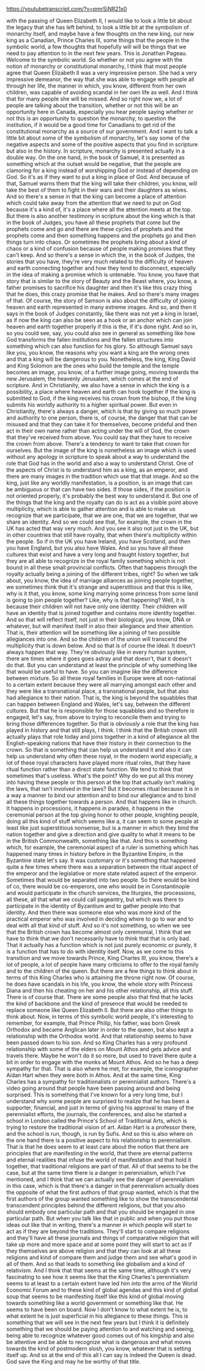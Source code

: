 https://youtubetranscript.com/?v=pmrSiNR21x0

 with the passing of Queen Elizabeth II, I would like to look a little bit about the legacy that she has left behind, to look a little bit at the symbolism of monarchy itself, and maybe have a few thoughts on the new king, our new king as a Canadian, Prince Charles III, some things that the people in the symbolic world, a few thoughts that hopefully will will be things that we need to pay attention to in the next few years. This is Jonathan Pageau. Welcome to the symbolic world. So whether or not you agree with the notion of monarchy or constitutional monarchy, I think that most people agree that Queen Elizabeth II was a very impressive person. She had a very impressive demeanor, the way that she was able to engage with people all through her life, the manner in which, you know, different from her own children, was capable of avoiding scandal in her own life as well. And I think that for many people she will be missed. And so right now we, a lot of people are talking about the transition, whether or not this will be an opportunity here in Canada, especially you hear people saying whether or not this is an opportunity to question the monarchy, to question the institution, if it would be a good time for Canadians to get rid of the constitutional monarchy as a source of our government. And I want to talk a little bit about some of the symbolism of monarchy, let's say some of the negative aspects and some of the positive aspects that you find in scripture but also in the history. In scripture, monarchy is presented actually in a double way. On the one hand, in the book of Samuel, it is presented as something which at the outset would be negative, that the people are clamoring for a king instead of worshipping God or instead of depending on God. So it's as if they want to put a king in place of God. And because of that, Samuel warns them that the king will take their children, you know, will take the best of them to fight in their wars and their daughters as wives. And so there's a sense in that the king can become a place of attention which could take away from the attention that we need to put on God because it's a kind of, it's a place where all the attention meets at the top. But there is also another testimony in scripture about the king which is that in the book of Judges, you have all these prophets that come but the prophets come and go and there are these cycles of prophets and the prophets come and then something happens and the prophets go and then things turn into chaos. Or sometimes the prophets bring about a kind of chaos or a kind of confusion because of people making promises that they can't keep. And so there's a sense in which the, in the book of Judges, the stories that you have, they're very much related to the difficulty of heaven and earth connecting together and how they tend to disconnect, especially in the idea of making a promise which is untenable. You know, you have that story that is similar to the story of Beauty and the Beast where, you know, a father promises to sacrifice his daughter and then it's like this crazy thing that he does, this crazy promise that he makes. And so there's many images of that. Of course, the story of Samson is also about the difficulty of joining heaven and earth represented in many extreme images. And so, and then it says in the book of Judges constantly, like there was not yet a king in Israel, as if now the king can also be seen as a hook or an anchor which can join heaven and earth together properly if this is the, if it's done right. And so in, so you could see, say, you could also see in general as something like how God transforms the fallen institutions and the fallen structures into something which can also function for his glory. So although Samuel says like you, you know, the reasons why you want a king are the wrong ones and that a king will be dangerous to you. Nonetheless, the king, King David and King Solomon are the ones who build the temple and the temple becomes an image, you know, of a further image going, moving towards the new Jerusalem, the heavenly Jerusalem, which comes at the end of scripture. And in Christianity, we also have a sense in which the king is a possibility, a place where heaven and earth can hook together if the king is submitted to God, if the king receives his crown from the bishop, if the king submits his worldly authority to a higher spiritual power. But even in Christianity, there's always a danger, which is that by giving so much power and authority to one person, there is, of course, the danger that that can be misused and that they can take it for themselves, become prideful and then act in their own name rather than acting under the will of God, the crown that they've received from above. You could say that they have to receive the crown from above. There's a tendency to want to take that crown for ourselves. But the image of the king is nonetheless an image which is used without any apology in scripture to speak about a way to understand the role that God has in the world and also a way to understand Christ. One of the aspects of Christ is to understand him as a king, as an emperor, and there are many images in the tradition which use that that image. And so the king, just like any worldly manifestation, is a position, is an image that can be ambiguous or that can have two sides. If those sides, if the position is not oriented properly, it's probably the best way to understand it. But one of the things that the king and the royalty can do is act as a visible point above multiplicity, which is able to gather attention and is able to make us recognize that we participate, that we are one, that we are together, that we share an identity. And so we could see that, for example, the crown in the UK has acted that way very much. And you see it also not just in the UK, but in other countries that still have royalty, that when there's multiplicity within the people. So if in the UK you have Ireland, you have Scotland, and then you have England, but you also have Wales. And so you have all these cultures that exist and have a very long and fraught history together, but they are all able to recognize in the royal family something which is not bound in all these small provincial conflicts. Often that happens through the royalty actually being a joining of the different tribes, right? So when we talk about, you know, the idea of marriage alliances as joining people together, we sometimes think that it's strange and superstitious and that this is like, why is it that, you know, some king marrying some princess from some land is going to join people together? Like, why is that happening? Well, it is because their children will not have only one identity. Their children will have an identity that is joined together and contains more identity together. And so that will reflect itself, not just in their biological, you know, DNA or whatever, but will manifest itself in also their allegiance and their attention. That is, their attention will be something like a joining of two possible allegiances into one. And so the children of the union will transcend the multiplicity that is down below. And so that is of course the ideal. It doesn't always happen that way. They're obviously like in every human system, there are times where it goes goes astray and that doesn't, that it doesn't do that. But you can understand at least the principle of why something like that would be useful to have. So you can imagine like the difference between mixture. So all these royal families in Europe were all non-national to a certain extent because they were all marrying amongst each other and they were like a transnational place, a transnational people, but that also had allegiance to their nation. That is, the king is beyond the squabbles that can happen between England and Wales, let's say, between the different cultures. But that he is responsible for those squabbles and so therefore is engaged, let's say, from above to trying to reconcile them and trying to bring those differences together. So that is obviously a role that the king has played in history and that still plays, I think. I think that the British crown still actually plays that role today and joins together in a kind of allegiance all the English-speaking nations that have their history in their connection to the crown. So that is something that can help us understand it and also it can help us understand why often these royal, in the modern world especially, a lot of these royal characters have played more ritual roles, that they have ritual function rather than a direct state function. We tend to think that sometimes that's useless. What's the point? Why do we put all this money into having these people or this person at the top that actually isn't making the laws, that isn't involved in the laws? But it becomes ritual because it is in a way a manner to bind our attention and to bind our allegiance and to bind all these things together towards a person. And that happens like in church. It happens in processions, it happens in parades, it happens in the ceremonial person at the top giving honor to other people, knighting people, doing all this kind of stuff which seems like a, it can seem to some people at least like just superstitious nonsense, but is a manner in which they bind the nation together and give a direction and give quality to what it means to be in the British Commonwealth, something like that. And this is something which, for example, the ceremonial aspect of a ruler is something which has happened many times in history before in the Byzantine Empire, in the Byzantine state let's say. It was customary or it's something that happened quite a few times where there was a separation between the ritual aspect of the emperor and the legislative or more state related aspect of the emperor. Sometimes that would be separated into two people. So there would be kind of co, there would be co-emperors, one who would be in Constantinople and would participate in the church services, the liturgies, the processions, all these, all that what we could call pageantry, but which was there to participate in the identity of Byzantium and to gather people into that identity. And then there was someone else who was more kind of the practical emperor who was involved in deciding where to go to war and to deal with all that kind of stuff. And so it's not something, so when we see that the British crown has become almost only ceremonial, I think that we have to think that we don't necessarily have to think that that is only bad. That it actually has a function which is not just purely economic or purely, it is a function that has to do with identity itself. Now, as we come to this transition and we move towards Prince, King Charles III, you know, there's a lot of people, a lot of people have many criticisms to offer to the royal family and to the children of the queen. But there are a few things to think about in terms of this King Charles who is attaining the throne right now. Of course, he does have scandals in his life, you know, the whole story with Princess Diana and then his cheating on her and his other relationship, all this stuff. There is of course that. There are some people also that find that he lacks the kind of backbone and the kind of presence that would be needed to replace someone like Queen Elizabeth II. But there are also other things to think about. Now, in terms of this symbolic world people, it's interesting to remember, for example, that Prince Philip, his father, was born Greek Orthodox and became Anglican later in order to the queen, but also kept a relationship with the Orthodox world. And that relationship seems to have been passed down to his son. And so King Charles has a very profound relationship with some of the elders on Mount Athos and gets advice and travels there. Maybe he won't do it so more, but used to travel there quite a bit in order to engage with the monks at Mount Athos. And so he has a deep sympathy for that. That is also where he met, for example, the iconographer Aidan Hart when they were both in Athos. And at the same time, King Charles has a sympathy for traditionalists or perennialist authors. There's a video going around that people have been passing around and being surprised. This is something that I've known for a very long time, but I understand why some people are surprised to realize that he has been a supporter, financial, and just in terms of giving his approval to many of the perennialist efforts, the journals, the conferences, and also he started a school in London called the Prince's School of Traditional Arts, which is trying to restore the traditional vision of art. Aidan Hart is a professor there, and the school is run, though, is run by Sufis. And so this is also where on the one hand there is a positive aspect to his relationship to perennialism. That is that he does seem to at least care about the notion that there are principles that are manifesting in the world, that there are eternal patterns and eternal realities that infuse the world of manifestation and that hold it together, that traditional religions are part of that. All of that seems to be the case, but at the same time there is a danger in perennialism, which I've mentioned, and I think that we can actually see the danger of perennialism in this case, which is that there's a danger in that perennialism actually does the opposite of what the first authors of that group wanted, which is that the first authors of the group wanted something like to show the transcendental transcendent principles behind the different religions, but that you also should embody one particular path and that you should be engaged in one particular path. But when you talk like that in public and when you put those ideas out like that in writing, there's a manner in which people will start to act as if they are beyond the traditions. They'll start to compare religions and they'll have all these journals and things of comparative religion that will take up more and more space and at some point they will start to act as if they themselves are above religion and that they can look at all these religions and kind of compare them and judge them and see what's good in all of them. And so that leads to something like globalism and a kind of relativism. And I think that that seems at the same time, although it's very fascinating to see how it seems like that the King Charles's perennialism seems to at least to a certain extent have led him into the arms of the World Economic Forum and to these kind of global agendas and this kind of global soup that seems to be manifesting itself like this kind of global moving towards something like a world government or something like that. He seems to have been on board. Now I don't know to what extent he is, to what extent he is just superficial in his allegiance to these things. This is something that we will see in the next few years but I think it is definitely something that we should be paying attention to and watching and seeing, being able to recognize whatever good comes out of his kingship and also be attentive and be able to recognize what is dangerous and what moves towards the kind of postmodern slosh, you know, whatever that is setting itself up. And so at the end of this all I can say is indeed the Queen is dead. God save the King and may he be worthy of that title.